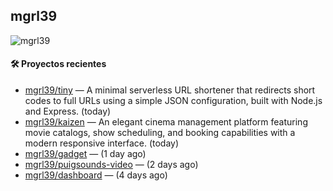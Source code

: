 ## mgrl39 
<p align="left"> <img src="https://komarev.com/ghpvc/?username=mgrbl&label=Profile%20views&color=0e75b6&style=flat" alt="mgrl39" /> </p>












#### 🛠 Proyectos recientes

- [mgrl39/tiny](https://github.com/mgrl39/tiny) —  A minimal serverless URL shortener that redirects short codes to full URLs using a simple JSON configuration, built with Node.js and Express. (today)
- [mgrl39/kaizen](https://github.com/mgrl39/kaizen) — An elegant cinema management platform featuring movie catalogs, show scheduling, and booking capabilities with a modern responsive interface. (today)
- [mgrl39/gadget](https://github.com/mgrl39/gadget) —  (1 day ago)
- [mgrl39/puigsounds-video](https://github.com/mgrl39/puigsounds-video) —  (2 days ago)
- [mgrl39/dashboard](https://github.com/mgrl39/dashboard) —  (4 days ago)




